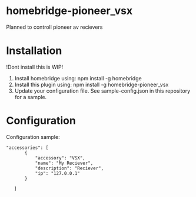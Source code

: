 # homebridge-pioneer_vsx

Planned to controll pioneer av recievers

# Installation

!Dont install this is WIP!

1. Install homebridge using: npm install -g homebridge
2. Install this plugin using: npm install -g homebridge-pioneer_vsx
3. Update your configuration file. See sample-config.json in this repository for a sample. 

# Configuration

Configuration sample:

 ```
"accessories": [
        {
            "accessory": "VSX",
            "name": "My Reciever",
            "description": "Reciever",
            "ip": "127.0.0.1"
        }

    ]

```

